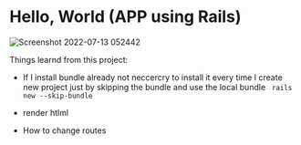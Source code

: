 # Hello, World (APP using Rails)


![Screenshot 2022-07-13 052442](https://user-images.githubusercontent.com/83712886/178735611-9e646b16-44db-4d38-a369-70514836e8f3.png)


Things learnd from this project:

* If I install bundle already not neccercry to install it every time I create new project just by skipping the bundle and use the local bundle
    ``` rails new --skip-bundle```

* render htlml

* How to change routes
